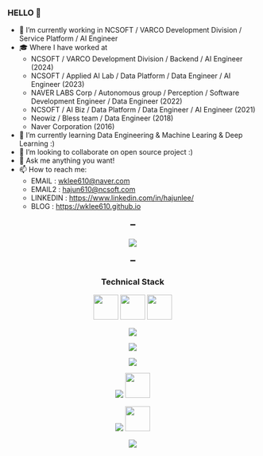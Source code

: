 ### HELLO 👋           

- 🔭 I’m currently working in NCSOFT / VARCO Development Division / Service Platform / AI Engineer
- 🎓 Where I have worked at
    - NCSOFT / VARCO Development Division / Backend / AI Engineer (2024)
    - NCSOFT / Applied AI Lab / Data Platform / Data Engineer / AI Engineer (2023)
    - NAVER LABS Corp / Autonomous group / Perception / Software Development Engineer / Data Engineer (2022)
    - NCSOFT / AI Biz / Data Platform / Data Engineer / AI Engineer (2021)
    - Neowiz / Bless team / Data Engineer (2018)
    - Naver Corporation (2016)
- 🌱 I’m currently learning Data Engineering & Machine Learing & Deep Learning :)
- 👯 I’m looking to collaborate on open source project :)
- 💬 Ask me anything you want!
- 📫 How to reach me: 
    - EMAIL : wklee610@naver.com
    - EMAIL2 : hajun610@ncsoft.com
    - LINKEDIN : https://www.linkedin.com/in/hajunlee/
    - BLOG : https://wklee610.github.io

<h4 align="center"> ➖ </h4>
<p align="center">
  <a href="https://hits.seeyoufarm.com"><img src="https://hits.seeyoufarm.com/api/count/incr/badge.svg?url=https%3A%2F%2Fgithub.com%2Fwklee610&count_bg=%23ED6DA3&title_bg=%2386757E&icon=github.svg&icon_color=%23E1DEDE&title=hits&edge_flat=false"/></a>
</p>

<h4 align="center"> ➖ </h4>
<h3 align="center"><b> Technical Stack </b></h3>

<p align="center">
  <img src="https://icon.icepanel.io/Technology/svg/Apache-Airflow.svg" width="50" height="50"/>
  <img src="https://icon.icepanel.io/Technology/svg/Apache-Spark.svg" width="50" height="50"/>
  <img src="https://icon.icepanel.io/Technology/svg/Apache-Hadoop.svg" width="50" height="50"/>
</p>
<p align="center">
<img src="https://skillicons.dev/icons?i=python,java,cpp,bash,fastapi,opencv,pytorch&perline=7"/>

</p>
<p align="center">
<img src="https://skillicons.dev/icons?i=aws,gcp&perline=7"/>
</p>
<p align="center">
<img src="https://skillicons.dev/icons?i=mysql,redis,postgres,sqlite,mongodb&perline=7"/>
</p>
<p align="center">
<img src="https://skillicons.dev/icons?i=git,github,gitlab,bitbucket,jenkins&perline=7"/>
<img src="https://icon.icepanel.io/Technology/svg/Argo-CD.svg" width="50" height="50"/>
</p>
<p align="center">
<img src="https://skillicons.dev/icons?i=docker,kubernetes,elasticsearch,grafana,kafka,prometheus&perline=7"/>
<img src="https://icon.icepanel.io/Technology/png-shadow-512/Helm.png" width="50" height="50"/>
</p>
<p align="center">
<img src="https://skillicons.dev/icons?i=apple,linux,ubuntu,ros,windows&perline=7"/>
</p>

